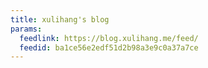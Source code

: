 ```yaml
---
title: xulihang's blog
params:
  feedlink: https://blog.xulihang.me/feed/
  feedid: ba1ce56e2edf51d2b98a3e9c0a37a7ce
---
```

